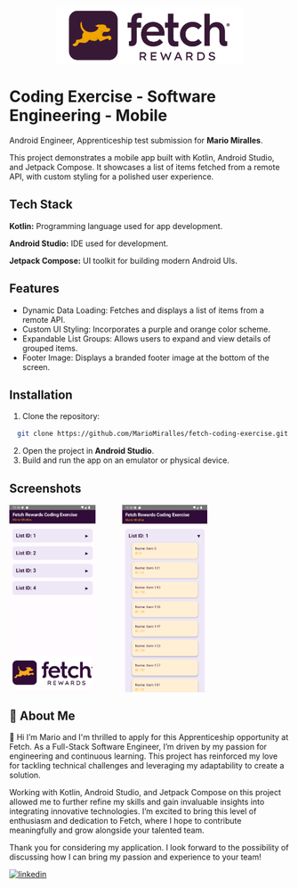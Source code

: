 <div align="center">
  <img src="app/src/main/res/drawable/fetch_logo_readme.png" alt="Logo" style="width: 21rem;"/>
</div>


# Coding Exercise - Software Engineering - Mobile

Android Engineer, Apprenticeship test submission for **Mario Miralles**.



This project demonstrates a mobile app built with Kotlin, Android Studio, and Jetpack Compose. It showcases a list of items fetched from a remote API, with custom styling for a polished user experience.
## Tech Stack

**Kotlin:** Programming language used for app development.

**Android Studio:** IDE used for development.

**Jetpack Compose:** UI toolkit for building modern Android UIs.


## Features

- Dynamic Data Loading: Fetches and displays a list of items from a remote API.
- Custom UI Styling: Incorporates a purple and orange color scheme.
- Expandable List Groups: Allows users to expand and view details of grouped items.
- Footer Image: Displays a branded footer image at the bottom of the screen.


## Installation

1. Clone the repository:

```bash
  git clone https://github.com/MarioMiralles/fetch-coding-exercise.git
```
2. Open the project in **Android Studio**.
3. Build and run the app on an emulator or physical device.
## Screenshots

<div style="display: flex; gap: 3rem;">
  <img src="./app/src/main/res/drawable/fetch_screenshot_1.png" alt="Preview screenshot #1 of the App" style="width: auto;height: 21rem;"/>
  <img src="./app/src/main/res/drawable/fetch_screenshot_2.png" alt="Preview screenshot #2 of the App" style="width: auto;height: 21rem;"/>
</div>


## 🚀 About Me
👋 Hi I’m Mario and I'm thrilled to apply for this Apprenticeship opportunity at Fetch. As a Full-Stack Software Engineer, I’m driven by my passion for engineering and continuous learning. This project has reinforced my love for tackling technical challenges and leveraging my adaptability to create a solution.

Working with Kotlin, Android Studio, and Jetpack Compose on this project allowed me to further refine my skills and gain invaluable insights into integrating innovative technologies. I’m excited to bring this level of enthusiasm and dedication to Fetch, where I hope to contribute meaningfully and grow alongside your talented team.

Thank you for considering my application. I look forward to the possibility of discussing how I can bring my passion and experience to your team!

[![linkedin](https://img.shields.io/badge/linkedin-0A66C2?style=for-the-badge&logo=linkedin&logoColor=white)](https://www.linkedin.com/in/mariofmiralles)
